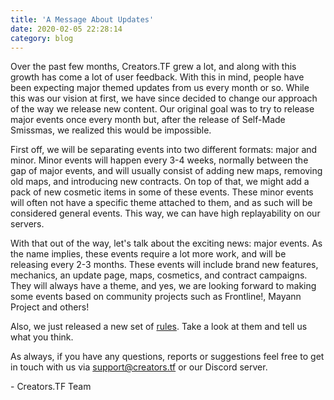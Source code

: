 ```yaml
---
title: 'A Message About Updates'
date: 2020-02-05 22:28:14
category: blog
---
```


<p>Over the past few months, Creators.TF grew a lot, and along with this growth has come a lot of user feedback. With this in mind, people have been expecting major themed updates from us every month or so. While this was our vision at first, we have since decided to change our approach of the way we release new content. Our original goal was to try to release major events once every month but, after the release of Self-Made Smissmas, we realized this would be impossible.</p>

<p>First off, we will be separating events into two different formats: major and minor. Minor events will happen every 3-4 weeks, normally between the gap of major events, and will usually consist of adding new maps, removing old maps, and introducing new contracts. On top of that, we might add a pack of new cosmetic items in some of these events. These minor events will often not have a specific theme attached to them, and as such will be considered general events. This way, we can have high replayability on our servers.</p>

<p>With that out of the way, let's talk about the exciting news: major events. As the name implies, these events require a lot more work, and will be releasing every 2-3 months. These events will include brand new features, mechanics, an update page, maps, cosmetics, and contract campaigns. They will always have a theme, and yes, we are looking forward to making some events based on community projects such as Frontline!, Mayann Project and others!</p>

<p>Also, we just released a new set of <a href="/rules">rules</a>. Take a look at them and tell us what you think.</p>

<p>As always, if you have any questions, reports or suggestions feel free to get in touch with us via <a href="mailto:support@creators.tf">support@creators.tf</a> or our Discord server.</p>

<p>- Creators.TF Team</p>
